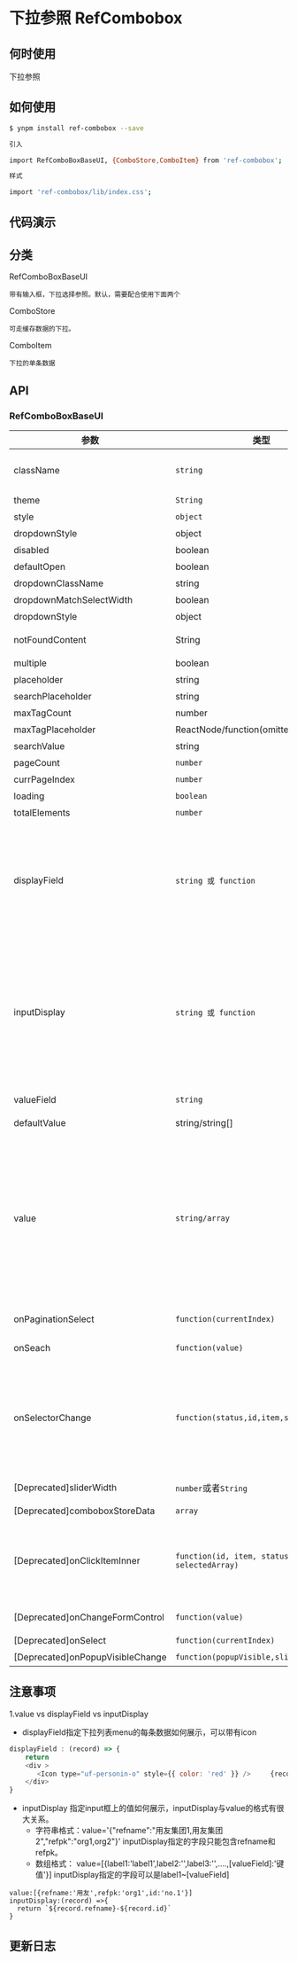 # 下拉参照 RefCombobox

## 何时使用

下拉参照

## 如何使用

```sh
$ ynpm install ref-combobox --save

引入

import RefComboBoxBaseUI, {ComboStore,ComboItem} from 'ref-combobox';

样式

import 'ref-combobox/lib/index.css';

```

## 代码演示



## 分类

RefComboBoxBaseUI
    
    带有输入框，下拉选择参照。默认，需要配合使用下面两个

ComboStore
    
    可走缓存数据的下拉。

ComboItem
    
    下拉的单条数据

## API

### RefComboBoxBaseUI 

参数 | 类型 |默认值| 说明 | 必选
---|---|--- | --- | ---
className |`string`|空 | 参照class样式，作用于整个参照的样式，默认为空。 'ref-walsin-modal'特殊样式| 否
theme| `String` | 'ref-red' | 启用参照默认样式 | 否
style| `object`|{} | 参照style样式|否
| dropdownStyle|object| - | 下拉菜单的样式|否
| disabled |  boolean | false |是否禁用 |否 |
| defaultOpen | boolean | -| 默认是否打开 | 否 |
| dropdownClassName | string | - |下拉菜单的 className 属性 | 否 |
| dropdownMatchSelectWidth |boolean | true | 下拉菜单和选择器同宽 | 否 |
| dropdownStyle | object | - |下拉菜单的样式 | 否 |
| notFoundContent |  String | '无匹配结果' |设定搜索不到数据显示的内容 |否 |
| multiple |  boolean | false | 支持多选|否 |
| placeholder |  string | - | 选择框默认文字 |否 |
| searchPlaceholder | string | - |  搜索框默认文字 | 否 |
| maxTagCount | number | - |否 最多显示的tag数 |  |
| maxTagPlaceholder | ReactNode/function(omittedValues) | - | 隐藏 tag 时显示的内容 | 否 |
| searchValue | string | - |搜索框值 | 否 |
pageCount | `number` | 10 | 总页数 | 否
currPageIndex| `number` | 0 | 当前页码 | 否
loading | `boolean` | -- | 是否展示加载 | 否
totalElements | `number` | 0 | 总条数 | 否
displayField |<code>string 或 function</code> | '{refname}' |下拉显示的内容的格式；<br/>当为字符串时则会根据`{}`包裹的增则匹配替换。<br/>如：`{refname}`<br/>当为函数时则需自定义返回内容，参数为storeData中的数据项。<br/>如：<br/>displayField: (record)=>  ${record.refname}-${record.refname}| 否 | 
inputDisplay |<code>string 或 function</code>|'{refname}' |input中显示的内容的格式<br/>当为字符串时则会根据`{}`包裹的增则匹配替换。<br/>如：`{refname}`<br/>当为函数时则需自定义返回内容，参数有两种：1：来源于value或者defaultValue；2：下拉选中storeData的数据项 <br/>如：<br/>displayField: (record)=>  ${record.refname}-${record.refname}| 否 |
valueField |``string``|'refpk' |待提交的value的键。指定storeData数据项的键。要求具有唯一性| 否
| defaultValue | string/string\[] | - | 指定默认选中的条目。格式同value |否 |
value| `string/array`|-|指定当前选中的条目。可以是字符串格式或者数组格式。（一）字符串格式：其格式必须满足'{"refname":"","refpk":""}',refname是展示input框上的内容，格式自定义，多选以逗号隔开；refpk对应的是refname每项的键值，这个值要与valueField指定的值一样，此时使用inputDisplay注意，有字段限制。（二）数组格式：[{value:'',label:'',refname:''...}]，必须含有valueField指定的字段，展示按照inputField | string或者[] | - |
onPaginationSelect| `function(currentIndex)` | - | 翻页回调，返回当前页面。替换之前的onChangeFormControlt| 否
onSeach| `function(value)` | - | 搜索框输入值回调，value是输入内容 。替换之前的onForm| 否
onSelectorChange | `function(status,id,item,selectedArray)`| -- |当input框值发生改变会回调此函数。status：选中还是删除该节点，id：valueField指定的字段值，item：该条完整数据，selectedArray：当前选中的全部数据。触发的情形：1.清空操作，返回参数（false,null,null,[]）;2.单选或者多选下拉选中数据；3.多选下删除单个数据；4.多选下delete删除数据| 否
[Deprecated]sliderWidth|`number`或者`String`|  下拉菜单的宽度|否
[Deprecated]comboboxStoreData| `array` | [] | 下拉参照要展示dom集合，搭配<ComboItem>使用 | 否
[Deprecated]onClickItemInner | `function(id, item, status, selectedArray)`| -- | 下拉选中，返回缓存的数据对应的数据。在没有传storeData情形下，不能返回完整数据，只能返回数据键值，展示值和event。id是键，item完整数据，status是选中还是删除，selectedArray是当前选中全部数据| 否
[Deprecated]onChangeFormControl| `function(value)` | - | 输入框输入值回调，value是输入内容或者清空回调 | 否
[Deprecated]onSelect| `function(currentIndex)` | - | 翻页回调，返回跳转页面| 否
[Deprecated]onPopupVisibleChange| `function(popupVisible,sliderSearchVal)` | -| 下拉面板状态改变时回调函数| 否

## 注意事项

1.value vs displayField vs inputDisplay

- displayField指定下拉列表menu的每条数据如何展示，可以带有icon
```js
displayField : (record) => {
    return 
    <div > 
       <Icon type="uf-personin-o" style={{ color: 'red' }} />     {record.refname}-{record.refcode}-{record.type}
    </div>
}
```
- inputDisplay 指定input框上的值如何展示，inputDisplay与value的格式有很大关系。
   -  字符串格式：value='{"refname":"用友集团1,用友集团2","refpk":"org1,org2"}'
     inputDisplay指定的字段只能包含refname和refpk。
   - 数组格式： value=[{label1:'label1',label2:'',label3:'',....,[valueField]:'键值'}]
      inputDisplay指定的字段可以是label1~[valueField]
```JS
value:[{refname:'用友',refpk:'org1',id:'no.1'}]
inputDisplay:(record) =>{
  return `${record.refname}-${record.id}`
}
```

## 更新日志